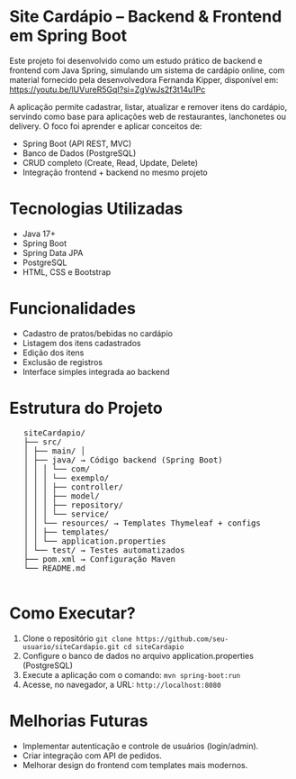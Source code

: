 # Site Cardápio – Backend & Frontend em Spring Boot

Este projeto foi desenvolvido como um estudo prático de backend e frontend com Java Spring, simulando um sistema de cardápio online, com material fornecido pela desenvolvedora Fernanda Kipper, disponível em: https://youtu.be/lUVureR5GqI?si=ZgVwJs2f3t14u1Pc

A aplicação permite cadastrar, listar, atualizar e remover itens do cardápio, servindo como base para aplicações web de restaurantes, lanchonetes ou delivery.
O foco foi aprender e aplicar conceitos de:

- Spring Boot (API REST, MVC)
- Banco de Dados (PostgreSQL)
- CRUD completo (Create, Read, Update, Delete)
- Integração frontend + backend no mesmo projeto

# Tecnologias Utilizadas

- Java 17+
- Spring Boot
- Spring Data JPA
- PostgreSQL
- HTML, CSS e Bootstrap

# Funcionalidades

- Cadastro de pratos/bebidas no cardápio
- Listagem dos itens cadastrados
- Edição dos itens
- Exclusão de registros
- Interface simples integrada ao backend

# Estrutura do Projeto

<pre markdown="1">
   siteCardapio/ 
   ├── src/ 
   │ ├── main/ │
   │ ├── java/ → Código backend (Spring Boot)
   │ │ │ └── com/
   │ │ │ └── exemplo/
   │ │ │ ├── controller/
   │ │ │ ├── model/
   │ │ │ ├── repository/
   │ │ │ └── service/
   │ │ └── resources/ → Templates Thymeleaf + configs
   │ │ ├── templates/
   │ │ └── application.properties
   │ └── test/ → Testes automatizados
   ├── pom.xml → Configuração Maven
   └── README.md
 </pre>

# Como Executar?

1. Clone o repositório
   `
    git clone https://github.com/seu-usuario/siteCardapio.git
    cd siteCardapio
   `
2. Configure o banco de dados no arquivo application.properties (PostgreSQL)
3. Execute a aplicação com o comando:
   `
    mvn spring-boot:run
   `
4. Acesse, no navegador, a URL:
   `
    http://localhost:8080
   `
# Melhorias Futuras 
- Implementar autenticação e controle de usuários (login/admin).
- Criar integração com API de pedidos.
- Melhorar design do frontend com templates mais modernos.
